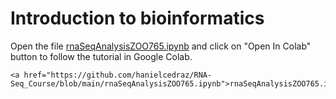 # Introduction to bioinformatics

Open the file <a href="https://github.com/hanielcedraz/RNA-Seq_Course/blob/main/rnaSeqAnalysisZOO765.ipynb" target="_blank">rnaSeqAnalysisZOO765.ipynb</a> and click on "Open In Colab" button to follow the tutorial in Google Colab.




```
<a href="https://github.com/hanielcedraz/RNA-Seq_Course/blob/main/rnaSeqAnalysisZOO765.ipynb">rnaSeqAnalysisZOO765.ipynb</a>
```
